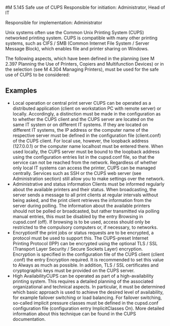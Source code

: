#M 5.145 Safe use of CUPS
Responsible for initiation: Administrator, Head of IT

Responsible for implementation: Administrator

Unix systems often use the Common Unix Printing System (CUPS) networked printing system. CUPS is compatible with many other printing systems, such as CIFS / SMB (Common Internet File System / Server Message Block), which enables file and printer sharing on Windows.

The following aspects, which have been defined in the planning (see M 2.397 Planning the Use of Printers, Copiers and Multifunction Devices) or in the selection (see M 4.304 Managing Printers), must be used for the safe use of CUPS to be considered:



## Examples 
* Local operation or central print server CUPS can be operated as a distributed application (client on workstation PC with remote server) or locally. Accordingly, a distinction must be made in the configuration as to whether the CUPS client and the CUPS server are located on the same IT system or on different IT systems. If they are located on different IT systems, the IP address or the computer name of the respective server must be defined in the configuration file (client.conf) of the CUPS client. For local use, however, the loopback address (127.0.0.1) or the computer name localhost must be entered there. When used locally, the CUPS server must be bound to the loopback address using the configuration entries list in the cupsd.conf file, so that the service can not be reached from the network. Regardless of whether only local IT systems can access the printer, CUPS can be managed centrally. Services such as SSH or the CUPS web server (see Administration section) still allow you to make settings over the network.
* Administrative and status information Clients must be informed regularly about the available printers and their status. When broadcasting, the server sends a message to all print clients at regular intervals without being asked, and the print client retrieves the information from the server during polling. The information about the available printers should not be polled or broadcasted, but rather transmitted via polling manual entries, this must be disabled by the entry Browsing in cupsd.conf (off). If browsing is to be used, access should only be restricted to the compulsory computers or, if necessary, to networks.
* EncryptionIf the print jobs or status requests are to be encrypted, a protocol must be used to support this. The CUPS-preset Internet Printing Protocol (IPP) can be encrypted using the optional TLS / SSL (Transport Layer Security / Secure Sockets Layer) encryption. Encryption is specified in the configuration file of the CUPS client (client .conf) the entry Encryption required. It is recommended to set this value to Always as much as possible. In addition, TLS / SSL certificates and cryptographic keys must be provided on the CUPS server.
* High AvailabilityCUPS can be operated as part of a high-availability printing system. This requires a detailed planning of the associated organizational and technical aspects. In particular, it must be determined which basic approach is used to achieve the desired level of availability, for example failover switching or load balancing. For failover switching, so-called implicit pressure classes must be defined in the cupsd.conf configuration file (configuration entry ImplicitClasses On). More detailed information about this technique can be found in the CUPS documentation.





